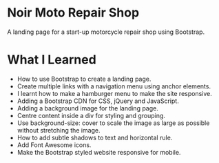 # Noir Moto Repair Shop

A landing page for a start-up motorcycle repair shop using Bootstrap.

# What I Learned

* How to use Bootstrap to create a landing page.
* Create multiple links with a navigation menu using anchor elements.
* I learnt how to make a hamburger menu to make the site responsive.
* Adding a Bootstrap CDN for CSS, jQuery and JavaScript.
* Adding a background image for the landing page.
* Centre content inside a div for styling and grouping.
* Use background-size: cover to scale the image as large as possible without stretching the image.
* How to add subtle shadows to text and horizontal rule.
* Add Font Awesome icons.
* Make the Bootstrap styled website responsive for mobile.
